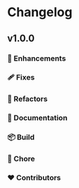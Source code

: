 # Changelog

## v1.0.0

### 🚀 Enhancements

### 🩹 Fixes

### 💅 Refactors

### 📖 Documentation

### 📦 Build

### 🏡 Chore

### ❤️ Contributors
